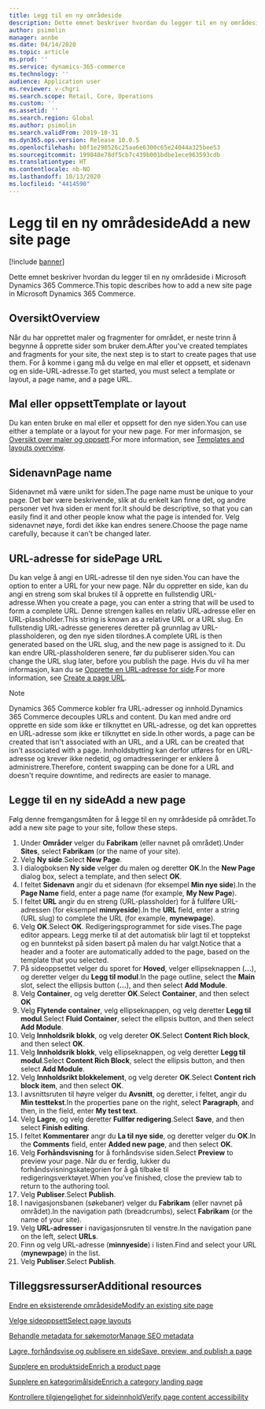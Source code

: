 ```yaml
---
title: Legg til en ny områdeside
description: Dette emnet beskriver hvordan du legger til en ny områdeside i Microsoft Dynamics 365 Commerce.
author: psimolin
manager: annbe
ms.date: 04/14/2020
ms.topic: article
ms.prod: ''
ms.service: dynamics-365-commerce
ms.technology: ''
audience: Application user
ms.reviewer: v-chgri
ms.search.scope: Retail, Core, Operations
ms.custom: ''
ms.assetid: ''
ms.search.region: Global
ms.author: psimolin
ms.search.validFrom: 2019-10-31
ms.dyn365.ops.version: Release 10.0.5
ms.openlocfilehash: b0f1e290526c25aa6e6300c65e24044a325bee53
ms.sourcegitcommit: 199848e78df5cb7c439b001bdbe1ece963593cdb
ms.translationtype: HT
ms.contentlocale: nb-NO
ms.lasthandoff: 10/13/2020
ms.locfileid: "4414590"
---
```

# <a name="add-a-new-site-page"></a><span data-ttu-id="b78a8-103">Legg til en ny områdeside</span><span class="sxs-lookup"><span data-stu-id="b78a8-103">Add a new site page</span></span>


[!include [banner](includes/banner.md)]

<span data-ttu-id="b78a8-104">Dette emnet beskriver hvordan du legger til en ny områdeside i Microsoft Dynamics 365 Commerce.</span><span class="sxs-lookup"><span data-stu-id="b78a8-104">This topic describes how to add a new site page in Microsoft Dynamics 365 Commerce.</span></span>

## <a name="overview"></a><span data-ttu-id="b78a8-105">Oversikt</span><span class="sxs-lookup"><span data-stu-id="b78a8-105">Overview</span></span>

<span data-ttu-id="b78a8-106">Når du har opprettet maler og fragmenter for området, er neste trinn å begynne å opprette sider som bruker dem.</span><span class="sxs-lookup"><span data-stu-id="b78a8-106">After you've created templates and fragments for your site, the next step is to start to create pages that use them.</span></span> <span data-ttu-id="b78a8-107">For å komme i gang må du velge en mal eller et oppsett, et sidenavn og en side-URL-adresse.</span><span class="sxs-lookup"><span data-stu-id="b78a8-107">To get started, you must select a template or layout, a page name, and a page URL.</span></span>

## <a name="template-or-layout"></a><span data-ttu-id="b78a8-108">Mal eller oppsett</span><span class="sxs-lookup"><span data-stu-id="b78a8-108">Template or layout</span></span>

<span data-ttu-id="b78a8-109">Du kan enten bruke en mal eller et oppsett for den nye siden.</span><span class="sxs-lookup"><span data-stu-id="b78a8-109">You can use either a template or a layout for your new page.</span></span> <span data-ttu-id="b78a8-110">For mer informasjon, se [Oversikt over maler og oppsett](templates-layouts-overview.md).</span><span class="sxs-lookup"><span data-stu-id="b78a8-110">For more information, see [Templates and layouts overview](templates-layouts-overview.md).</span></span>

## <a name="page-name"></a><span data-ttu-id="b78a8-111">Sidenavn</span><span class="sxs-lookup"><span data-stu-id="b78a8-111">Page name</span></span>

<span data-ttu-id="b78a8-112">Sidenavnet må være unikt for siden.</span><span class="sxs-lookup"><span data-stu-id="b78a8-112">The page name must be unique to your page.</span></span> <span data-ttu-id="b78a8-113">Det bør være beskrivende, slik at du enkelt kan finne det, og andre personer vet hva siden er ment for.</span><span class="sxs-lookup"><span data-stu-id="b78a8-113">It should be descriptive, so that you can easily find it and other people know what the page is intended for.</span></span> <span data-ttu-id="b78a8-114">Velg sidenavnet nøye, fordi det ikke kan endres senere.</span><span class="sxs-lookup"><span data-stu-id="b78a8-114">Choose the page name carefully, because it can't be changed later.</span></span>

## <a name="page-url"></a><span data-ttu-id="b78a8-115">URL-adresse for side</span><span class="sxs-lookup"><span data-stu-id="b78a8-115">Page URL</span></span>

<span data-ttu-id="b78a8-116">Du kan velge å angi en URL-adresse til den nye siden.</span><span class="sxs-lookup"><span data-stu-id="b78a8-116">You can have the option to enter a URL for your new page.</span></span> <span data-ttu-id="b78a8-117">Når du oppretter en side, kan du angi en streng som skal brukes til å opprette en fullstendig URL-adresse.</span><span class="sxs-lookup"><span data-stu-id="b78a8-117">When you create a page, you can enter a string that will be used to form a complete URL.</span></span> <span data-ttu-id="b78a8-118">Denne strengen kalles en relativ URL-adresse eller en URL-plassholder.</span><span class="sxs-lookup"><span data-stu-id="b78a8-118">This string is known as a relative URL or a URL slug.</span></span> <span data-ttu-id="b78a8-119">En fullstendig URL-adresse genereres deretter på grunnlag av URL-plassholderen, og den nye siden tilordnes.</span><span class="sxs-lookup"><span data-stu-id="b78a8-119">A complete URL is then generated based on the URL slug, and the new page is assigned to it.</span></span> <span data-ttu-id="b78a8-120">Du kan endre URL-plassholderen senere, før du publiserer siden.</span><span class="sxs-lookup"><span data-stu-id="b78a8-120">You can change the URL slug later, before you publish the page.</span></span> <span data-ttu-id="b78a8-121">Hvis du vil ha mer informasjon, kan du se [Opprette en URL-adresse for side](create-page-URL.md).</span><span class="sxs-lookup"><span data-stu-id="b78a8-121">For more information, see [Create a page URL](create-page-URL.md).</span></span>

> [!NOTE]
> <span data-ttu-id="b78a8-122">Dynamics 365 Commerce kobler fra URL-adresser og innhold.</span><span class="sxs-lookup"><span data-stu-id="b78a8-122">Dynamics 365 Commerce decouples URLs and content.</span></span> <span data-ttu-id="b78a8-123">Du kan med andre ord opprette en side som ikke er tilknyttet en URL-adresse, og det kan opprettes en URL-adresse som ikke er tilknyttet en side.</span><span class="sxs-lookup"><span data-stu-id="b78a8-123">In other words, a page can be created that isn't associated with an URL, and a URL can be created that isn't associated with a page.</span></span> <span data-ttu-id="b78a8-124">Innholdsbytting kan derfor utføres for en URL-adresse og krever ikke nedetid, og omadresseringer er enklere å administrere.</span><span class="sxs-lookup"><span data-stu-id="b78a8-124">Therefore, content swapping can be done for a URL and doesn't require downtime, and redirects are easier to manage.</span></span>

## <a name="add-a-new-page"></a><span data-ttu-id="b78a8-125">Legge til en ny side</span><span class="sxs-lookup"><span data-stu-id="b78a8-125">Add a new page</span></span>

<span data-ttu-id="b78a8-126">Følg denne fremgangsmåten for å legge til en ny områdeside på området.</span><span class="sxs-lookup"><span data-stu-id="b78a8-126">To add a new site page to your site, follow these steps.</span></span>

1. <span data-ttu-id="b78a8-127">Under **Områder** velger du **Fabrikam** (eller navnet på området).</span><span class="sxs-lookup"><span data-stu-id="b78a8-127">Under **Sites**, select **Fabrikam** (or the name of your site).</span></span>
1. <span data-ttu-id="b78a8-128">Velg **Ny side**.</span><span class="sxs-lookup"><span data-stu-id="b78a8-128">Select **New Page**.</span></span>
1. <span data-ttu-id="b78a8-129">I dialogboksen **Ny side** velger du malen og deretter **OK**.</span><span class="sxs-lookup"><span data-stu-id="b78a8-129">In the **New Page** dialog box, select a template, and then select **OK**.</span></span>
1. <span data-ttu-id="b78a8-130">I feltet **Sidenavn** angir du et sidenavn (for eksempel **Min nye side**).</span><span class="sxs-lookup"><span data-stu-id="b78a8-130">In the **Page Name** field, enter a page name (for example, **My New Page**).</span></span>
1. <span data-ttu-id="b78a8-131">I feltet **URL** angir du en streng (URL-plassholder) for å fullføre URL-adressen (for eksempel **minnyeside**).</span><span class="sxs-lookup"><span data-stu-id="b78a8-131">In the **URL** field, enter a string (URL slug) to complete the URL (for example, **mynewpage**).</span></span>
1. <span data-ttu-id="b78a8-132">Velg **OK**.</span><span class="sxs-lookup"><span data-stu-id="b78a8-132">Select **OK**.</span></span> <span data-ttu-id="b78a8-133">Redigeringsprogrammet for side vises.</span><span class="sxs-lookup"><span data-stu-id="b78a8-133">The page editor appears.</span></span> <span data-ttu-id="b78a8-134">Legg merke til at det automatisk blir lagt til et topptekst og en bunntekst på siden basert på malen du har valgt.</span><span class="sxs-lookup"><span data-stu-id="b78a8-134">Notice that a header and a footer are automatically added to the page, based on the template that you selected.</span></span>
1. <span data-ttu-id="b78a8-135">På sideoppsettet velger du sporet for **Hoved**, velger ellipseknappen (**...**), og deretter velger du **Legg til modul**.</span><span class="sxs-lookup"><span data-stu-id="b78a8-135">In the page outline, select the **Main** slot, select the ellipsis button (**...**), and then select **Add Module**.</span></span>
1. <span data-ttu-id="b78a8-136">Velg **Container**, og velg deretter **OK**.</span><span class="sxs-lookup"><span data-stu-id="b78a8-136">Select **Container**, and then select **OK**</span></span>
1. <span data-ttu-id="b78a8-137">Velg **Flytende container**, velg ellipseknappen, og velg deretter **Legg til modul**.</span><span class="sxs-lookup"><span data-stu-id="b78a8-137">Select **Fluid Container**, select the ellipsis button, and then select **Add Module**.</span></span>
1. <span data-ttu-id="b78a8-138">Velg **Innholdsrik blokk**, og velg dereter **OK**.</span><span class="sxs-lookup"><span data-stu-id="b78a8-138">Select **Content Rich block**, and then select **OK**.</span></span>
1. <span data-ttu-id="b78a8-139">Velg **Innholdsrik blokk**, velg ellipseknappen, og velg deretter **Legg til modul**.</span><span class="sxs-lookup"><span data-stu-id="b78a8-139">Select **Content Rich Block**, select the ellipsis button, and then select **Add Module**.</span></span>
1. <span data-ttu-id="b78a8-140">Velg **Innholdsrikt blokkelement**, og velg dereter **OK**.</span><span class="sxs-lookup"><span data-stu-id="b78a8-140">Select **Content rich block item**, and then select **OK**.</span></span>
1. <span data-ttu-id="b78a8-141">I avsnittsruten til høyre velger du **Avsnitt**, og deretter, i feltet, angir du **Min testtekst**.</span><span class="sxs-lookup"><span data-stu-id="b78a8-141">In the properties pane on the right, select **Paragraph**, and then, in the field, enter **My test text**.</span></span>
1. <span data-ttu-id="b78a8-142">Velg **Lagre**, og velg deretter **Fullfør redigering**.</span><span class="sxs-lookup"><span data-stu-id="b78a8-142">Select **Save**, and then select **Finish editing**.</span></span>
1. <span data-ttu-id="b78a8-143">I feltet **Kommentarer** angr du **La til nye side**, og deretter velger du **OK**.</span><span class="sxs-lookup"><span data-stu-id="b78a8-143">In the **Comments** field, enter **Added new page**, and then select **OK**.</span></span>
1. <span data-ttu-id="b78a8-144">Velg **Forhåndsvisning** for å forhåndsvise siden.</span><span class="sxs-lookup"><span data-stu-id="b78a8-144">Select **Preview** to preview your page.</span></span> <span data-ttu-id="b78a8-145">Når du er ferdig, lukker du forhåndsvisningskategorien for å gå tilbake til redigeringsverktøyet.</span><span class="sxs-lookup"><span data-stu-id="b78a8-145">When you've finished, close the preview tab to return to the authoring tool.</span></span>
1. <span data-ttu-id="b78a8-146">Velg **Publiser**.</span><span class="sxs-lookup"><span data-stu-id="b78a8-146">Select **Publish**.</span></span>
1. <span data-ttu-id="b78a8-147">I navigasjonsbanen (søkebaner) velger du **Fabrikam** (eller navnet på området).</span><span class="sxs-lookup"><span data-stu-id="b78a8-147">In the navigation path (breadcrumbs), select **Fabrikam** (or the name of your site).</span></span>
1. <span data-ttu-id="b78a8-148">Velg **URL-adresser** i navigasjonsruten til venstre.</span><span class="sxs-lookup"><span data-stu-id="b78a8-148">In the navigation pane on the left, select **URLs**.</span></span>
1. <span data-ttu-id="b78a8-149">Finn og velg URL-adresse (**minnyeside**) i listen.</span><span class="sxs-lookup"><span data-stu-id="b78a8-149">Find and select your URL (**mynewpage**) in the list.</span></span>
1. <span data-ttu-id="b78a8-150">Velg **Publiser**.</span><span class="sxs-lookup"><span data-stu-id="b78a8-150">Select **Publish**.</span></span>

## <a name="additional-resources"></a><span data-ttu-id="b78a8-151">Tilleggsressurser</span><span class="sxs-lookup"><span data-stu-id="b78a8-151">Additional resources</span></span>

[<span data-ttu-id="b78a8-152">Endre en eksisterende områdeside</span><span class="sxs-lookup"><span data-stu-id="b78a8-152">Modify an existing site page</span></span>](modify-existing-page.md)

[<span data-ttu-id="b78a8-153">Velge sideoppsett</span><span class="sxs-lookup"><span data-stu-id="b78a8-153">Select page layouts</span></span>](select-page-layouts.md)

[<span data-ttu-id="b78a8-154">Behandle metadata for søkemotor</span><span class="sxs-lookup"><span data-stu-id="b78a8-154">Manage SEO metadata</span></span>](manage-seo-metadata.md)

[<span data-ttu-id="b78a8-155">Lagre, forhåndsvise og publisere en side</span><span class="sxs-lookup"><span data-stu-id="b78a8-155">Save, preview, and publish a page</span></span>](save-preview-publish-page.md)

[<span data-ttu-id="b78a8-156">Supplere en produktside</span><span class="sxs-lookup"><span data-stu-id="b78a8-156">Enrich a product page</span></span>](enrich-product-page.md)

[<span data-ttu-id="b78a8-157">Supplere en kategorimålside</span><span class="sxs-lookup"><span data-stu-id="b78a8-157">Enrich a category landing page</span></span>](enrich-category-page.md)

[<span data-ttu-id="b78a8-158">Kontrollere tilgjengelighet for sideinnhold</span><span class="sxs-lookup"><span data-stu-id="b78a8-158">Verify page content accessibility</span></span>](verify-accessibility.md)
